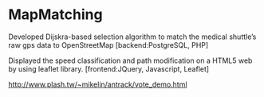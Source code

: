 # MapMatching
Developed Dijskra-based selection algorithm to match the 
medical shuttle’s raw gps data to OpenStreetMap [backend:PostgreSQL, PHP] 

Displayed the speed classification and path 
modification on a HTML5 web by using leaflet library.
[frontend:JQuery, Javascript, Leaflet]

http://www.plash.tw/~mikelin/antrack/vote_demo.html
